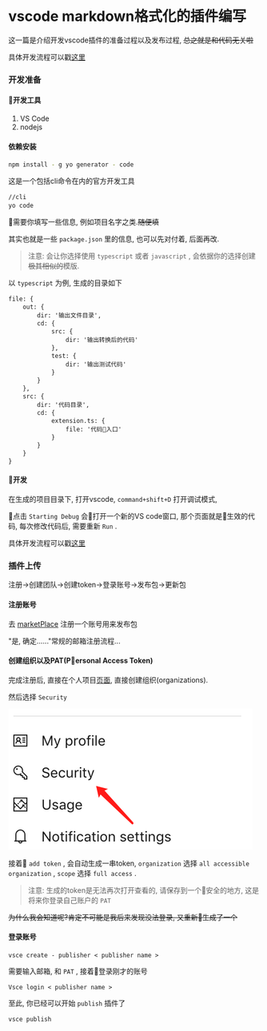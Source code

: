 # vscode markdown格式化的插件编写

这一篇是介绍开发vscode插件的准备过程以及发布过程, ~~总之就是和代码无关啦~~

具体开发流程可以戳[这里]()

### 开发准备

#### 开发工具

1. VS Code
2. nodejs

#### 依赖安装

```bash
npm install - g yo generator - code
```

这是一个包括cli命令在内的官方开发工具

```bash
//cli
yo code
```

需要你填写一些信息, 例如项目名字之类.~~随便填~~

其实也就是一些 `package.json` 里的信息, 也可以先对付着, 后面再改.

> 注意: 会让你选择使用 `typescript` 或者 `javascript` , 会依据你的选择创建~~极其相似的~~模版.

以 `typescript` 为例, 生成的目录如下

    file: {
        out: {
            dir: '输出文件目录', 
            cd: {
                src: {
                    dir: '输出转换后的代码'
                }, 
                test: {
                    dir: '输出测试代码'
                }
            }
        }, 
        src: {
            dir: '代码目录', 
            cd: {
                extension.ts: {
                    file: '代码入口'
                }
            }
        }
    }

	

#### 开发

在生成的项目目录下, 打开vscode, `command+shift+D` 打开调试模式, 

点击 `Starting Debug` 会打开一个新的VS code窗口, 那个页面就是生效的代码, 每次修改代码后, 需要重新 `Run` .

具体开发流程可以戳[这里]()

### 插件上传

注册->创建团队->创建token->登录账号->发布包->更新包

#### 注册账号

去 [marketPlace](https://marketplace.visualstudio.com/) 注册一个账号用来发布包

"是, 确定......"常规的邮箱注册流程...

#### 创建组织以及PAT(Personal Access Token)

完成注册后, 直接在个人项目[页面](https://dev.azure.com), 直接创建组织(organizations).

然后选择 `Security` 

![img](../../img/2018112901.png)

接着 `add token` , 会自动生成一串token, `organization` 选择 `all accessible organization` , `scope` 选择 `full access` .

> 注意: 生成的token是无法再次打开查看的, 请保存到一个安全的地方, 这是将来你登录自己账户的 `PAT` 

~~为什么我会知道呢?肯定不可能是我后来发现没法登录, 又重新生成了一个~~

#### 登录账号

    vsce create - publisher < publisher name >

    
需要输入邮箱, 和 `PAT` , 接着登录刚才的账号

    Vsce login < publisher name >

至此, 你已经可以开始 `publish` 插件了

    vsce publish

